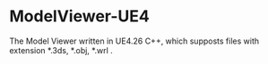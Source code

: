 # ModelViewer-UE4
The Model Viewer written in UE4.26 C++, which supposts files with extension *.3ds, *.obj, *.wrl .
